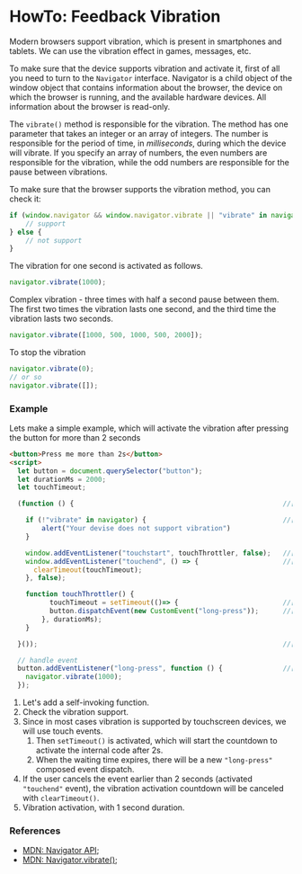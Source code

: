 # HowTo: Feedback Vibration

Modern browsers support vibration, which is present in smartphones and tablets. We can use the vibration effect in games,
messages, etc.

To make sure that the device supports vibration and activate it, first of all you need to turn to the `Navigator` interface. 
Navigator is a child object of the window object that contains information about the browser, the device on which the
browser is running, and the available hardware devices. All information about the browser is read-only.

The `vibrate()` method is responsible for the vibration. The method has one parameter that takes an integer or an array 
of integers.  The number is responsible for the period of time, in _milliseconds_, during which the device will vibrate. 
If you specify an array of numbers, the even numbers are responsible for the vibration, while the odd numbers are 
responsible for the pause between vibrations.

To make sure that the browser supports the vibration method, you can check it:
```javascript
if (window.navigator && window.navigator.vibrate || "vibrate" in navigator) {
    // support 
} else {
    // not support
}
```
The vibration for one second is activated as follows.
```javascript
navigator.vibrate(1000);
```
Complex vibration - three times with half a second pause between them. The first two times the vibration lasts one second,
and the third time the vibration lasts two seconds.

```javascript
navigator.vibrate([1000, 500, 1000, 500, 2000]);
```
To stop the vibration
```javascript
navigator.vibrate(0);
// or so
navigator.vibrate([]);
```

### Example 
Lets make a simple example, which will activate the vibration after pressing the button for more than 2 seconds
```html
<button>Press me more than 2s</button>
<script>
  let button = document.querySelector("button");
  let durationMs = 2000;
  let touchTimeout;

  (function () {                                                    //[1]

    if (!"vibrate" in navigator) {                                  //[2]
        alert("Your devise does not support vibration")
    }

    window.addEventListener("touchstart", touchThrottler, false);   //[3]
    window.addEventListener("touchend", () => {                     //[4]
      clearTimeout(touchTimeout);
    }, false);

    function touchThrottler() { 
          touchTimeout = setTimeout(()=> {                          //[3.1]
          button.dispatchEvent(new CustomEvent("long-press"));      //[3.2]
        }, durationMs);
    }

  }());                                                             //[1]

  // handle event
  button.addEventListener("long-press", function () {               //[5]
    navigator.vibrate(1000);
  });
```
1. Let's add a self-invoking function.
2. Check the vibration support.
3. Since in most cases vibration is supported by touchscreen devices, we will use touch events.
    1. Then `setTimeout()` is activated, which will start the countdown to activate the internal code after 2s.
    2. When the waiting time expires, there will be a new `"long-press"` composed event dispatch.
4. If the user cancels the event earlier than 2 seconds (activated `"touchend"` event), the vibration activation 
   countdown will be canceled with `clearTimeout()`.
5. Vibration activation, with 1 second duration.

### References

* [MDN: Navigator API](https://developer.mozilla.org/en-US/docs/Web/API/Navigator);
* [MDN: Navigator.vibrate()](https://developer.mozilla.org/en-US/docs/Web/API/Navigator/vibrate);